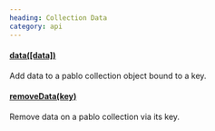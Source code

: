```yaml
--- 
heading: Collection Data
category: api
---
```


#### [data([data])](/api/data/)

Add data to a pablo collection object bound to a key.

#### [removeData(key)](/api/removeData/)

Remove data on a pablo collection via its key.